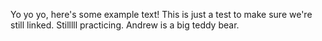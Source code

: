 Yo yo yo, here's some example text!
This is just a test to make sure we're still linked.
Stilllll practicing.
Andrew is a big teddy bear.